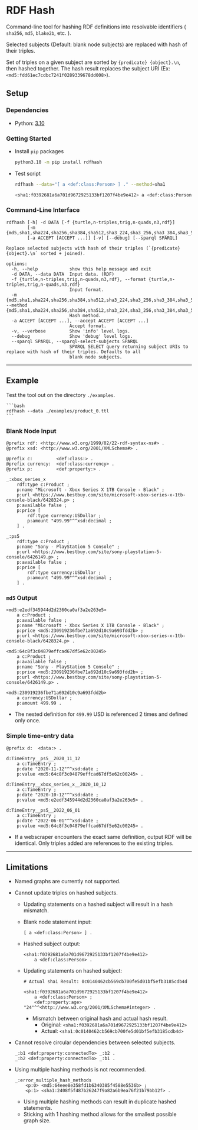 # RDF Hash

Command-line tool for hashing RDF definitions into resolvable identifiers ( `sha256`, `md5`, `blake2b`, etc. ).

Selected subjects (Default: blank node subjects) are replaced with hash of their triples.

Set of triples on a given subject are sorted by `{predicate} {object}.\n`, then hashed together. The hash result replaces the subject URI (Ex: `<md5:fdd61ec7cdbc7241f0289339678dd008>`).

## Setup

### Dependencies

- Python: [3.10](https://www.python.org/downloads/)

### Getting Started

- Install `pip` packages

    ```bash
    python3.10 -m pip install rdfhash
    ```

- Test script

    ```bash
    rdfhash --data="[ a <def:class:Person> ] ." --method=sha1
    ```

    ```bash
    <sha1:f0392681a6a701d9672925133bf1207f4be9e412> a <def:class:Person> .
    ```

### Command-Line Interface

```
rdfhash [-h] -d DATA [-f {turtle,n-triples,trig,n-quads,n3,rdf}]
        [-m {md5,sha1,sha224,sha256,sha384,sha512,sha3_224,sha3_256,sha3_384,sha3_512,blake2b,blake2s}]
        [-a ACCEPT [ACCEPT ...]] [-v] [--debug] [--sparql SPARQL]

Replace selected subjects with hash of their triples (`{predicate} {object}.\n` sorted + joined).

options:
  -h, --help            show this help message and exit
  -d DATA, --data DATA  Input data. (RDF)
  -f {turtle,n-triples,trig,n-quads,n3,rdf}, --format {turtle,n-triples,trig,n-quads,n3,rdf}
                        Input format.
  -m {md5,sha1,sha224,sha256,sha384,sha512,sha3_224,sha3_256,sha3_384,sha3_512,blake2b,blake2s}, --method {md5,sha1,sha224,sha256,sha384,sha512,sha3_224,sha3_256,sha3_384,sha3_512,blake2b,blake2s}
                        Hash method.
  -a ACCEPT [ACCEPT ...], --accept ACCEPT [ACCEPT ...]
                        Accept format.
  -v, --verbose         Show 'info' level logs.
  --debug               Show 'debug' level logs.
  --sparql SPARQL, --sparql-select-subjects SPARQL
                        SPARQL SELECT query returning subject URIs to replace with hash of their triples. Defaults to all
                        blank node subjects.
```

---

## Example

Test the tool out on the directory `./examples`.

    ```bash
    rdfhash --data ./examples/product_0.ttl
    ```

### Blank Node Input

```text/turtle
@prefix rdf: <http://www.w3.org/1999/02/22-rdf-syntax-ns#> .
@prefix xsd: <http://www.w3.org/2001/XMLSchema#> .

@prefix c:         <def:class:> .
@prefix currency:  <def:class:currency> .
@prefix p:         <def:property:> .

_:xbox_series_x
    rdf:type c:Product ;
    p:name "Microsoft - Xbox Series X 1TB Console - Black" ;
    p:url <https://www.bestbuy.com/site/microsoft-xbox-series-x-1tb-console-black/6428324.p> ;
    p:available false ;
    p:price [
        rdf:type currency:USDollar ;
        p:amount "499.99"^^xsd:decimal ;
    ] .

_:ps5
    rdf:type c:Product ;
    p:name "Sony - PlayStation 5 Console" ;
    p:url <https://www.bestbuy.com/site/sony-playstation-5-console/6426149.p> ;
    p:available false ;
    p:price [
        rdf:type currency:USDollar ;
        p:amount "499.99"^^xsd:decimal ;
    ] .
```

### `md5` Output

```text/turtle
<md5:e2edf345944d2d2360ca0af3a2e263e5>
    a c:Product ;
    p:available false ;
    p:name "Microsoft - Xbox Series X 1TB Console - Black" ;
    p:price <md5:230919236fbe71a692d10c9a693fdd2b> ;
    p:url <https://www.bestbuy.com/site/microsoft-xbox-series-x-1tb-console-black/6428324.p> .

<md5:64c8f3c04879effcad67df5e62c00245>
    a c:Product ;
    p:available false ;
    p:name "Sony - PlayStation 5 Console" ;
    p:price <md5:230919236fbe71a692d10c9a693fdd2b> ;
    p:url <https://www.bestbuy.com/site/sony-playstation-5-console/6426149.p> .

<md5:230919236fbe71a692d10c9a693fdd2b>
    a currency:USDollar ;
    p:amount 499.99 .
```

- The nested definition for `499.99` USD is referenced 2 times and defined only once.

### Simple time-entry data

```text/turtle
@prefix d:  <data:> .

d:TimeEntry__ps5__2020_11_12
    a c:TimeEntry ;
    p:date "2020-11-12"^^xsd:date ;
    p:value <md5:64c8f3c04879effcad67df5e62c00245> .

d:TimeEntry__xbox_series_x__2020_10_12
    a c:TimeEntry ;
    p:date "2020-10-12"^^xsd:date ;
    p:value <md5:e2edf345944d2d2360ca0af3a2e263e5> .

d:TimeEntry__ps5__2022_06_01
    a c:TimeEntry ;
    p:date "2022-06-01"^^xsd:date ;
    p:value <md5:64c8f3c04879effcad67df5e62c00245> .
```

- If a webscraper encounters the exact same definition, output RDF will be identical. Only triples added are references to the existing triples.

---

## Limitations

- Named graphs are currently not supported.
- Cannot update triples on hashed subjects.
  - Updating statements on a hashed subject will result in a hash mismatch.
  - Blank node statement input:

    ```text/turtle
    [ a <def:class:Person> ] .
    ```

  - Hashed subject output:

    ```text/turtle
    <sha1:f0392681a6a701d9672925133bf1207f4be9e412>
        a <def:class:Person> .
    ```

  - Updating statements on hashed subject:

    ```text/turtle
    # Actual sha1 Result: 0c0140462cb569cb700fe5d01bf5efb3185cdb4d

    <sha1:f0392681a6a701d9672925133bf1207f4be9e412>
        a <def:class:Person> ;
        <def:property:age> "24"^^<http://www.w3.org/2001/XMLSchema#integer> .
    ```

    - Mismatch between original hash and actual hash result.
      - Original: `<sha1:f0392681a6a701d9672925133bf1207f4be9e412>`
      - Actual: `<sha1:0c0140462cb569cb700fe5d01bf5efb3185cdb4d>`

- Cannot resolve circular dependencies between selected subjects.

    ```text/turtle
    _:b1 <def:property:connectedTo> _:b2 .
    _:b2 <def:property:connectedTo> _:b1 .
    ```

- Using multiple hashing methods is not recommended.

    ```text/turtle
    _:error_multiple_hash_methods
        <p:0> <md5:64eee8e358fd1b6340385f4588e5536b> ;
        <p:1> <sha1:2408f5f487b26247f9a82a6b9ea76f21b79bb12f> .
    ```

    - Using multiple hashing methods can result in duplicate hashed statements. 
    - Sticking with 1 hashing method allows for the smallest possible graph size.
